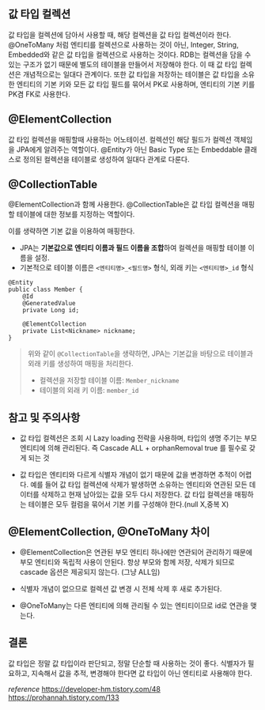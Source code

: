 ## 값 타입 컬렉션

값 타입을 컬렉션에 담아서 사용할 때, 해당 컬렉션을 값 타입 컬렉션이라 한다.
@OneToMany 처럼 엔티티를 컬렉션으로 사용하는 것이 아닌, Integer, String, Embedded와 같은 값 타입을 컬렉션으로 사용하는 것이다.
RDB는 컬렉션을 담을 수 있는 구조가 없기 때문에 별도의 테이블을 만들어서 저장해야 한다.
이 때 값 타입 컬렉션은 개념적으로는 일대다 관계이다.
또한 값 타입을 저장하는 테이블은 값 타입을 소유한 엔티티의 기본 키와 모든 값 타입 필드를 묶어서 PK로 사용하며, 엔티티의 기본 키를 PK겸 FK로 사용한다.

## @ElementCollection

값 타입 컬렉션을 매핑할때 사용하는 어노테이션.
컬렉션인 해당 필드가 컬렉션 객체임을 JPA에게 알려주는 역할이다. 
@Entity가 아닌 Basic Type 또는 Embeddable 클래스로 정의된 컬렉션을 테이블로 생성하여 일대다 관계로 다룬다.

## @CollectionTable

@ElementCollection과 함께 사용한다.
@CollectionTable은 값 타입 컬렉션을 매핑할 테이블에 대한 정보를 지정하는 역할이다.

이를 생략하면 기본 값을 이용하여 매핑한다.

- JPA는 **기본값으로 엔티티 이름과 필드 이름을 조합**하여 컬렉션을 매핑할 테이블 이름을 설정.
- 기본적으로 테이블 이름은 `<엔티티명>_<필드명>` 형식, 외래 키는 `<엔티티명>_id` 형식

```tsx
@Entity
public class Member {
    @Id
    @GeneratedValue
    private Long id;

    @ElementCollection
    private List<Nickname> nickname; 
}

```

> 위와 같이 `@CollectionTable`을 생략하면, JPA는 기본값을 바탕으로 테이블과 외래 키를 생성하여 매핑을 처리한다.
> 
> - 컬렉션을 저장할 테이블 이름: `Member_nickname`
> - 테이블의 외래 키 이름: `member_id`

## 참고 및 주의사항

- 값 타입 컬렉션은 조회 시 Lazy loading 전략을 사용하며, 타입의 생명 주기는 부모 엔티티에 의해 관리된다.
즉 Cascade ALL + orphanRemoval true 를 필수로 갖게 되는 것

- 값 타입은 엔티티와 다르게 식별자 개념이 없기 때문에 값을 변경하면 추적이 어렵다.
예를 들어 값 타입 컬렉션에 삭제가 발생하면 소유하는 엔티티와 연관된 모든 데이터를 삭제하고 현재 남아있는 값을 모두 다시 저장한다.
값 타입 컬렉션을 매핑하는 테이블은 모두 컬럼을 묶어서 기본 키를 구성해야 한다.(null X,중복 X)

## @ElementCollection, @OneToMany 차이

- @ElementCollection은 연관된 부모 엔티티 하나에만 연관되어 관리하기 때문에 부모 엔티티와 독립적 사용이 안된다. 항상 부모와 함께 저장, 삭제가 되므로 cascade 옵션은 제공되지 않는다. (그냥 ALL임)
- 식별자 개념이 없으므로 컬렉션 값 변경 시 전체 삭제 후 새로 추가된다.

- @OneToMany는 다른 엔티티에 의해 관리될 수 있는 엔티티이므로 id로 연관을 맺는다.

## 결론
값 타입은 정말 값 타입이라 판단되고, 정말 단순할 때 사용하는 것이 좋다.
식별자가 필요하고, 지속해서 값을 추적, 변경해야 한다면 값 타입이 아닌 엔티티로 사용해야 한다.

*reference*
https://developer-hm.tistory.com/48
https://prohannah.tistory.com/133
